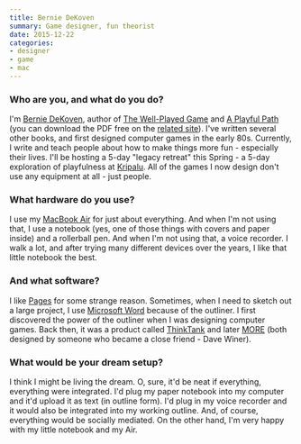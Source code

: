 ```yaml
---
title: Bernie DeKoven
summary: Game designer, fun theorist
date: 2015-12-22
categories:
- designer
- game
- mac
---
```


### Who are you, and what do you do?

I'm [Bernie DeKoven](http://www.deepfun.com/ "Bernie's website."), author of [The Well-Played Game](https://mitpress.mit.edu/books/well-played-game "Bernie's book on games and interaction.") and [A Playful Path](http://press.etc.cmu.edu/content/playful-path "Bernie's playfulness book.") (you can download the PDF free on the [related site](http://aplayfulpath.com/ "The book's website.")). I've written several other books, and first designed computer games in the early 80s. Currently, I write and teach people about how to make things more fun - especially their lives. I'll be hosting a 5-day "legacy retreat" this Spring - a 5-day exploration of playfulness at [Kripalu](http://kripalu.org/program/view/FYP-161/finding_your_playful_path "Bernie's playfulness retreat."). All of the games I now design don't use any equipment at all - just people.

### What hardware do you use?

I use my [MacBook Air][macbook-air] for just about everything. And when I'm not using that, I use a notebook (yes, one of those things with covers and paper inside) and a rollerball pen. And when I'm not using that, a voice recorder. I walk a lot, and after trying many different devices over the years, I like that little notebook the best. 

### And what software?

I like [Pages][] for some strange reason. Sometimes, when I need to sketch out a large project, I use [Microsoft Word][word] because of the outliner. I first discovered the power of the outliner when I was designing computer games. Back then, it was a product called [ThinkTank][] and later [MORE][] (both designed by someone who became a close friend - Dave Winer). 

### What would be your dream setup?

I think I might be living the dream. O, sure, it'd be neat if everything, everything were integrated. I'd plug my paper notebook into my computer and it'd upload it as text (in outline form). I'd plug in my voice recorder and it would also be integrated into my working outline. And, of course, everything would be socially mediated. On the other hand, I'm very happy with my little notebook and my Air.

[macbook-air]: https://www.apple.com/macbook-air/ "A very thin laptop."
[more]: http://outliners.scripting.com/more30.html "Outliner software."
[pages]: https://www.apple.com/pages/ "A Mac word processor and layout tool from Apple."
[thinktank]: http://outliners.scripting.com/thinkTank2Pc.html "Outliner software."
[word]: https://www.microsoft.com/en-us/microsoft-365/word "A document editor."
